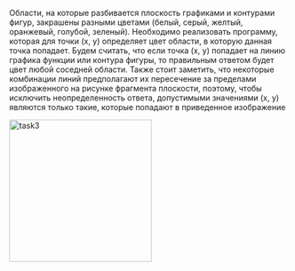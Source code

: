 Области, на которые разбивается плоскость графиками и контурами фигур, закрашены разными цветами (белый, серый, желтый, оранжевый, голубой, зеленый). Необходимо реализовать программу, которая для точки (x, y) определяет цвет области, в которую данная точка попадает. Будем считать, что если точка (x, y) попадает на линию графика функции или контура фигуры, то правильным ответом будет цвет любой соседней области. Также стоит заметить, что некоторые комбинации линий предполагают их пересечение за пределами изображенного на рисунке фрагмента плоскости, поэтому, чтобы исключить неопределенность ответа, допустимыми значениями (x, y) являются только такие, которые попадают в приведенное изображение

<img width="256" alt="task3" src="https://user-images.githubusercontent.com/71376506/97594522-cfec4200-1a13-11eb-8f66-6c82b29cb806.png">
